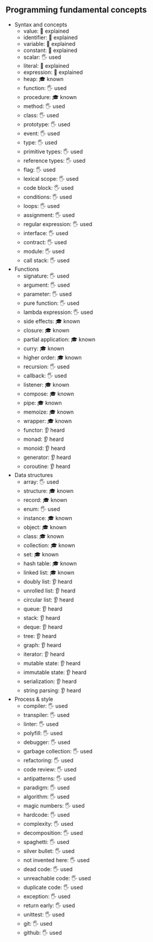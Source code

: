 ## Programming fundamental concepts

- Syntax and concepts
  - value: 🙋 explained
  - identifier: 🙋 explained
  - variable: 🙋 explained
  - constant: 🙋 explained
  - scalar: 🖐️ used
  - literal: 🙋 explained
  - expression: 🙋 explained
  - heap: 🎓 known
  - function: 🖐️ used
  - procedure: 🎓 known
  - method: 🖐️ used
  - class: 🖐️ used
  - prototype: 🖐️ used
  - event: 🖐️ used
  - type: 🖐️ used
  - primitive types: 🖐️ used
  - reference types: 🖐️ used
  - flag: 🖐️ used
  - lexical scope: 🖐️ used
  - code block: 🖐️ used
  - conditions: 🖐️ used
  - loops: 🖐️ used
  - assignment: 🖐️ used
  - regular expression: 🖐️ used
  - interface: 🖐️ used
  - contract: 🖐️ used
  - module: 🖐️ used
  - call stack: 🖐️ used
- Functions
  - signature: 🖐️ used
  - argument: 🖐️ used
  - parameter: 🖐️ used
  - pure function: 🖐️ used
  - lambda expression: 🖐️ used
  - side effects: 🎓 known
  - closure: 🎓 known
  - partial application: 🎓 known
  - curry: 🎓 known
  - higher order: 🎓 known
  - recursion: 🖐️ used
  - callback: 🖐️ used
  - listener: 🎓 known
  - compose: 🎓 known
  - pipe: 🎓 known
  - memoize: 🎓 known
  - wrapper: 🎓 known
  - functor: 👂 heard
  - monad: 👂 heard
  - monoid: 👂 heard
  - generator: 👂 heard
  - coroutine: 👂 heard
- Data structures
  - array: 🖐️ used
  - structure: 🎓 known
  - record: 🎓 known
  - enum: 🖐️ used
  - instance: 🎓 known
  - object: 🎓 known
  - class: 🎓 known
  - collection: 🎓 known
  - set: 🎓 known
  - hash table: 🎓 known
  - linked list: 🎓 known
  - doubly list: 👂 heard
  - unrolled list: 👂 heard
  - circular list: 👂 heard
  - queue: 👂 heard
  - stack: 👂 heard
  - deque: 👂 heard
  - tree: 👂 heard
  - graph: 👂 heard
  - iterator: 👂 heard
  - mutable state: 👂 heard
  - immutable state: 👂 heard
  - serialization: 👂 heard
  - string parsing: 👂 heard
- Process & style
  - compiler: 🖐️ used
  - transpiler: 🖐️ used
  - linter: 🖐️ used
  - polyfill: 🖐️ used
  - debugger: 🖐️ used
  - garbage collection: 🖐️ used
  - refactoring: 🖐️ used
  - code review: 🖐️ used
  - antipatterns: 🖐️ used
  - paradigm: 🖐️ used
  - algorithm: 🖐️ used
  - magic numbers: 🖐️ used
  - hardcode: 🖐️ used
  - complexity: 🖐️ used
  - decomposition: 🖐️ used
  - spaghetti: 🖐️ used
  - silver bullet: 🖐️ used
  - not invented here: 🖐️ used
  - dead code: 🖐️ used
  - unreachable code: 🖐️ used
  - duplicate code: 🖐️ used
  - exception: 🖐️ used
  - return early: 🖐️ used
  - unittest: 🖐️ used
  - git: 🖐️ used
  - github: 🖐️ used
